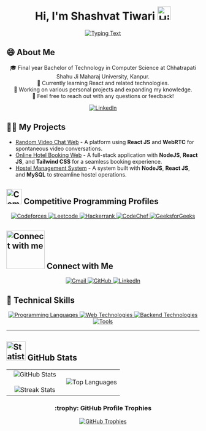 <h1 align="center">Hi, I'm Shashvat Tiwari <img src="https://media.giphy.com/media/hvRJCLFzcasrR4ia7z/giphy.gif" width="35" alt="Hi"></h1>
<p align="center">
  <a href="https://github.com/DenverCoder1/readme-typing-svg">
    <img src="https://readme-typing-svg.herokuapp.com?font=Time+New+Roman&color=%23C8BE25&size=25&center=true&vCenter=true&width=700&height=100&lines=Final+Year+Computer+Science+Student;Chhatrapati+Shahuji+Maharaj+University+Kanpur;Competitive+Programmer;Web+Developer;Always+learning+new+things" alt="Typing Text">
  </a>
</p>

## 😄 About Me
<p align="center">
  🎓 Final year Bachelor of Technology in Computer Science at Chhatrapati Shahu Ji Maharaj University, Kanpur.<br>
  🌱 Currently learning React and related technologies.<br>
  🔭 Working on various personal projects and expanding my knowledge.<br>
  💬 Feel free to reach out with any questions or feedback!
</p>

<p align="center">
  <a href="https://www.linkedin.com/in/shashvat-tiwari-88436723b/">
    <img src="https://img.shields.io/badge/LinkedIn-0077B5?style=for-the-badge&logo=linkedin&logoColor=white" alt="LinkedIn"/>
  </a>
</p>

## 👨‍💻 My Projects
<ul>
  <li><a href="https://github.com/shashwatiwari/Random-Video-Chat">Random Video Chat Web</a> - A platform using <strong>React JS</strong> and <strong>WebRTC</strong> for spontaneous video conversations.</li>
  <li><a href="https://github.com/shashwatiwari/Hotel-Booking">Online Hotel Booking Web</a> - A full-stack application with <strong>NodeJS</strong>, <strong>React JS</strong>, and <strong>Tailwind CSS</strong> for a seamless booking experience.</li>
  <li><a href="https://github.com/shashwatiwari/Hostel_Management_System">Hostel Management System</a> - A system built with <strong>NodeJS</strong>, <strong>React JS</strong>, and <strong>MySQL</strong> to streamline hostel operations.</li>
</ul>

## <picture> <img src="https://github.com/7oSkaaa/7oSkaaa/blob/main/Images/competitive_programming_profile.png?raw=true" width="40" alt="Competitive Programming"> </picture> Competitive Programming Profiles
<p align="center">
  <a href="https://codeforces.com/profile/shashwatiwari">
    <img alt="Codeforces" src="https://img.shields.io/badge/codeforces%20-%231F8ACB.svg?style=plastic&logo=codeforces&logoColor=white" />
  </a>
  <a href="https://leetcode.com/shash11/">
    <img alt="Leetcode" src="https://img.shields.io/badge/leetcode%20-%23FFA116.svg?style=plastic&logo=leetcode&logoColor=black" />
  </a>
  <a href="https://www.hackerrank.com/profile/shash11">
    <img alt="Hackerrank" src="https://img.shields.io/badge/hackerrank-%232EC866.svg?style=plastic&logo=hackerrank&logoColor=white" />
  </a>
  <a href="https://www.codechef.com/users/shash11">
    <img alt="CodeChef" src="https://img.shields.io/badge/codechef-%235B4638.svg?style=plastic&logo=codechef&logoColor=white" />
  </a>
  <a href="https://auth.geeksforgeeks.org/user/shash11">
    <img alt="GeeksforGeeks" src="https://img.shields.io/badge/geeksforgeeks-%230F9D58.svg?style=plastic&logo=geeksforgeeks&logoColor=white" />
  </a>
</p>

## <picture> <img src="https://github.com/7oSkaaa/7oSkaaa/blob/main/Images/Connect-with-me.gif?raw=true" width="100px" alt="Connect with me"> </picture> Connect with Me
<p align="center">
  <a href="mailto:shashwat.monphy@gmail.com">
    <img src="https://img.shields.io/badge/gmail-%23EA4335.svg?style=plastic&logo=gmail&logoColor=white" alt="Gmail"/>
  </a>
  <a href="https://github.com/shashwatiwari">
    <img src="https://img.shields.io/badge/github-%23181717.svg?style=plastic&logo=github&logoColor=white" alt="GitHub"/>
  </a>
  <a href="https://www.linkedin.com/in/shashvat-tiwari-88436723b/">
    <img src="https://img.shields.io/badge/linkedin-%230A66C2.svg?style=plastic&logo=linkedin&logoColor=white" alt="LinkedIn"/>
  </a>
</p>

## 💼 Technical Skills
<p align="center">
  <a href="https://skillicons.dev">
    <img src="https://skillicons.dev/icons?i=cpp,cs,java,js,py" alt="Programming Languages" />
  </a>
  <a href="https://skillicons.dev">
    <img src="https://skillicons.dev/icons?i=react,nextjs,html,css,tailwind,bootstrap" alt="Web Technologies" />
  </a>
  <a href="https://skillicons.dev">
    <img src="https://skillicons.dev/icons?i=nodejs,express,dotnet,mongodb,mysql,sqlite,jquery" alt="Backend Technologies" />
  </a>
  <a href="https://skillicons.dev">
    <img src="https://skillicons.dev/icons?i=git,github,heroku,vercel,atom,vscode,visualstudio,androidstudio" alt="Tools" />
  </a>
</p>

---

## <picture> <img src="https://github.com/7oSkaaa/7oSkaaa/blob/main/Images/Statistics.gif?raw=true" width="50px" alt="Statistics"> </picture> GitHub Stats
<p align="center">
  <table align="center">
    <tr>
      <td width="50%" align="center">
        <img src="https://github-readme-stats.vercel.app/api?username=shashwatiwari&theme=dark&show_icons=true&count_private=true" alt="GitHub Stats" />
        <br><br>
        <img src="https://github-readme-streak-stats.herokuapp.com/?user=shashwatiwari&theme=dark&hide_border=false" alt="Streak Stats" />
      </td>
      <td width="50%" align="center">
        <img src="https://github-readme-stats.anuraghazra1.vercel.app/api/top-langs/?username=shashwatiwari&theme=dark&hide_border=false&no-bg=true&no-frame=true&langs_count=10" alt="Top Languages" />
      </td>
    </tr>
  </table>
</p>

<summary> <h3 align="center"> :trophy: GitHub Profile Trophies </h3></summary>
<p align="center">
  <a href="https://github.com/ryo-ma/github-profile-trophy">
    <img src="https://github-profile-trophy.vercel.app/?username=shashwatiwari&layout=compact&theme=tokyonight&column=4&margin-w=15&margin-h=15" alt="GitHub Trophies" />
  </a>
</p>
